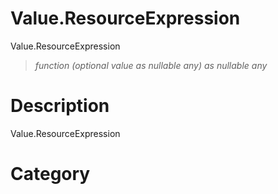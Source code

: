 ﻿# Value.ResourceExpression
Value.ResourceExpression
> _function (optional value as nullable any) as nullable any_
# Description 
Value.ResourceExpression
# Category
